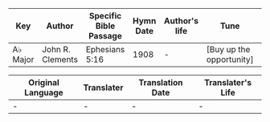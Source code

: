 Key | Author   | Specific Bible Passage     |Hymn Date |Author's life |Tune |Metrical Pattern   |Composer/Source
-- | --------- | ---------------------------|----------|--------------|-----|-------------------|-------------  
A♭ Major |John R. Clements |Ephesians 5:16 |1908 |- |[Buy up the opportunity] |- |W. S. Weeden

Original Language | Translater | Translation Date   | Translater's Life  
----------------- | --------- | --------------------|-------------     
\- |- |- |-
